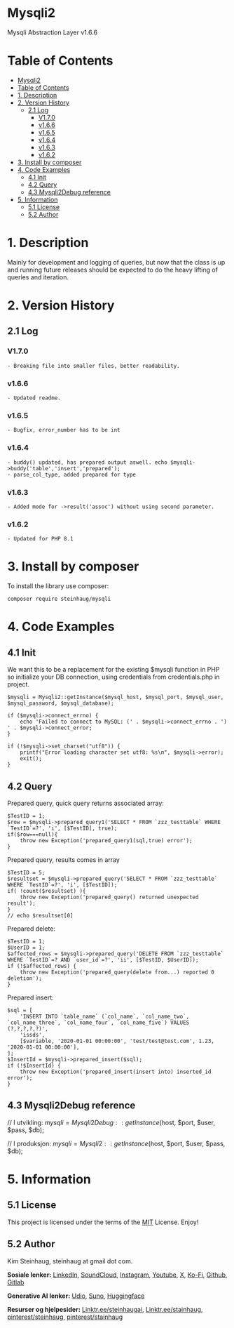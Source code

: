 # Mysqli2

Mysqli Abstraction Layer v1.6.6


<div class="show_none">

# Table of Contents

- [Mysqli2](#mysqli2)
- [Table of Contents](#table-of-contents)
- [1. Description](#1-description)
- [2. Version History](#2-version-history)
  - [2.1 Log](#21-log)
    - [V1.7.0](#v170)
    - [v1.6.6](#v166)
    - [v1.6.5](#v165)
    - [v1.6.4](#v164)
    - [v1.6.3](#v163)
    - [v1.6.2](#v162)
- [3. Install by composer](#3-install-by-composer)
- [4. Code Examples](#4-code-examples)
  - [4.1 Init](#41-init)
  - [4.2 Query](#42-query)
  - [4.3 Mysqli2Debug reference](#43-mysqli2debug-reference)
- [5. Information](#5-information)
  - [5.1 License](#51-license)
  - [5.2 Author](#52-author)
</div>

# 1. Description

Mainly for development and logging of queries, but now that the class is up and running future releases should be expected to do the heavy lifting of queries and iteration.

# 2. Version History

## 2.1 Log

### V1.7.0

    - Breaking file into smaller files, better readability.

### v1.6.6

    - Updated readme.

### v1.6.5

    - Bugfix, error_number has to be int

### v1.6.4

    - buddy() updated, has prepared output aswell. echo $mysqli->buddy('table','insert','prepared');
    - parse_col_type, added prepared for type

### v1.6.3

    - Added mode for ->result('assoc') without using second parameter.

### v1.6.2

    - Updated for PHP 8.1  

# 3. Install by composer

To install the library use composer:

    composer require steinhaug/mysqli

# 4. Code Examples

## 4.1 Init

We want this to be a replacement for the existing $mysqli function in PHP so initialize your DB connection, using credentials from credentials.php in project.

    $mysqli = Mysqli2::getInstance($mysql_host, $mysql_port, $mysql_user, $mysql_password, $mysql_database);

    if ($mysqli->connect_errno) {
        echo 'Failed to connect to MySQL: (' . $mysqli->connect_errno . ') ' . $mysqli->connect_error;
    }

    if (!$mysqli->set_charset("utf8")) {
        printf("Error loading character set utf8: %s\n", $mysqli->error);
        exit();
    }

## 4.2 Query

Prepared query, quick query returns associated array:

    $TestID = 1;
    $row = $mysqli->prepared_query1('SELECT * FROM `zzz_testtable` WHERE `TestID`=?', 'i', [$TestID], true);
    if($row===null){
        throw new Exception('prepared_query1(sql,true) error');
    }

Prepared query, results comes in array

    $TestID = 5;
    $resultset = $mysqli->prepared_query('SELECT * FROM `zzz_testtable` WHERE `TestID`=?', 'i', [$TestID]);
    if( !count($resultset) ){
        throw new Exception('prepared_query() returned unexpected result');
    }
    // echo $resultset[0]

Prepared delete:

    $TestID = 1;
    $UserID = 1;
    $affected_rows = $mysqli->prepared_query('DELETE FROM `zzz_testtable` WHERE `TestID`=? AND `user_id`=?', 'ii', [$TestID, $UserID]);
    if (!$affected_rows) {
        throw new Exception('prepared_query(delete from...) reported 0 deletion');
    }

Prepared insert:

    $sql = [
        'INSERT INTO `table_name` (`col_name`, `col_name_two`, `col_name_three`, `col_name_four`, `col_name_five`) VALUES (?,?,?,?,?)',
        'issds',
        [$variable, '2020-01-01 00:00:00', 'test/test@test.com', 1.23, '2020-01-01 00:00:00'],
    ];
    $InsertId = $mysqli->prepared_insert($sql);
    if (!$InsertId) {
        throw new Exception('prepared_insert(insert into) inserted_id error');
    }

## 4.3 Mysqli2Debug reference

// I utvikling:
$mysqli = Mysqli2Debug::getInstance($host, $port, $user, $pass, $db);

// I produksjon:
$mysqli = Mysqli2::getInstance($host, $port, $user, $pass, $db);

# 5. Information

## 5.1 License

This project is licensed under the terms of the  [MIT](http://www.opensource.org/licenses/mit-license.php) License. Enjoy!

## 5.2 Author

Kim Steinhaug, steinhaug at gmail dot com.

**Sosiale lenker:**
[LinkedIn](https://www.linkedin.com/in/steinhaug/), [SoundCloud](https://soundcloud.com/steinhaug), [Instagram](https://www.instagram.com/steinhaug), [Youtube](https://www.youtube.com/@kimsteinhaug), [X](https://x.com/steinhaug), [Ko-Fi](https://ko-fi.com/steinhaug), [Github](https://github.com/steinhaug), [Gitlab](https://gitlab.com/steinhaug)

**Generative AI lenker:**
[Udio](https://www.udio.com/creators/Steinhaug), [Suno](https://suno.com/@steinhaug), [Huggingface](https://huggingface.co/steinhaug)

**Resurser og hjelpesider:**
[Linktr.ee/steinhaugai](https://linktr.ee/steinhaugai), [Linktr.ee/stainhaug](https://linktr.ee/stainhaug), [pinterest/steinhaug](https://no.pinterest.com/steinhaug/), [pinterest/stainhaug](https://no.pinterest.com/stainhaug/)
